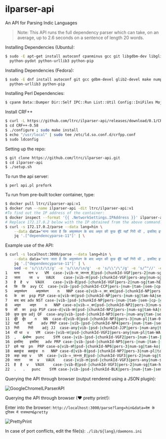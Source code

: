 # ilparser-api
An API for Parsing Indic Languages

>Note: This API runs the full dependency parser which can take, on an average, up to 2.6 seconds on a sentence of length 20 words.

Installing Dependencies (Ubuntu):
```bash
$ sudo -E apt-get install autoconf cpanminus gcc git libgdbm-dev libglib2.0-dev make python-numpy \
  python-pydot python-urllib3 python-pip
```

Installing Dependencies (Fedora):
```bash
$ sudo -E dnf install autoconf git gcc gdbm-devel glib2-devel make numpy pydot perl-App-cpanminus \
  python-urllib3 python-pip
```

Installing Perl Dependencies:
```bash
$ cpanm Data::Dumper Dir::Self IPC::Run List::Util Config::IniFiles Mojolicious::Lite
```

Install CRF++
```bash
$ curl -L https://github.com/ltrc/ilparser-api/releases/download/0.1/CRF.-0.58.tar.gz | tar -xz
$ cd CRF++-0.58
$ ./configure ; sudo make install
$ echo "/usr/local" | sudo tee /etc/ld.so.conf.d/crfpp.conf
$ sudo ldconfig
```

Setting up the repo:
```bash
$ git clone https://github.com/ltrc/ilparser-api.git
$ cd ilparser-api
$ ./setup.sh
```

To run the api server:
```
$ perl api.pl prefork
```

Tu run from pre-built tocker container, type:
```bash
$ docker pull ltrc/ilparser-api:v1 
$ docker run --name ilparser-api -dit ltrc/ilparser-api:v1
#To find out the IP address of the container:
$ docker inspect --format '{{ .NetworkSettings.IPAddress }}' ilparser-api 
# Replace 172.17.0.2 below with the IP obtained from the above command.
$ curl -s 172.17.0.2/parse --data lang=hin \
    --data data="माना जाता है कि अमृतमंथन के बाद अमृत की कुछ बूँदें यहाँ गिरी थीं , इसलिए इसे ब्रह्मकुंड कहा जाता है ." | \
    jq '.["dependencyparse-11"]' | \
```

Example use of the API:
```bash
$ curl -s localhost:3000/parse --data lang=hin \
    --data data="माना जाता है कि अमृतमंथन के बाद अमृत की कुछ बूँदें यहाँ गिरी थीं , इसलिए इसे ब्रह्मकुंड कहा जाता है ." | \
    jq '.["dependencyparse-11"]' | \
    sed -e 's/\\t/\t/g' -e 's/\\n/\n/g'  -e 's/\\"/\"/g' -e 's/^"//' -e 's/"$//'
1	माना	मान	v	VM	case-|vib-या_जा+ता_है|psd-|chunkId-VGF|pers-2|num-sg|tam-yA|sem-|cp-|gen-m	0	root	_	_
2	जाता	जा	v	VAUX	case-|vib-ता|psd-|chunkId-VGF|pers-any|num-sg|tam-wA|sem-|cp-|gen-m	1	lwg__vaux	_	_
3	है	है	v	VAUX	case-|vib-है|psd-|chunkId-VGF|pers-2|num-sg|tam-hE|sem-|cp-|gen-any	1	lwg__vaux	_	_
4	कि	कि	avy	CC	case-|vib-|psd-|chunkId-CCP|pers-|num-|tam-|sem-|cp-|gen-	1	k2	_	_
5	अमृतमंथन	अमृतमंथन	n	NNP	case-o|vib-०_का_बाद|psd-|chunkId-NP|pers-3|num-sg|tam-0|sem-|cp-|gen-m	14	k7t	_	_
6	के	का	psp	PSP	case-o|vib-का|psd-|chunkId-NP|pers-|num-sg|tam-kA|sem-|cp-|gen-m	5	lwg__psp	_	_
7	बाद	बाद	adv	NST	case-|vib-|psd-|chunkId-NP|pers-|num-|tam-|sem-|cp-|gen-	5	lwg__psp	_	_
8	अमृत	अमृत	n	NNP	case-o|vib-०_का|psd-|chunkId-NP2|pers-3|num-sg|tam-0|sem-|cp-|gen-m	11	r6	_	_
9	की	का	psp	PSP	case-d|vib-का|psd-|chunkId-NP2|pers-|num-sg|tam-kA|sem-|cp-|gen-f	8	lwg__psp	_	_
10	कुछ	कुछ	adj	QF	case-any|vib-|psd-|chunkId-NP3|pers-|num-any|tam-|sem-|cp-|gen-any	11	nmod__adj	_	_
11	बूँदें	बूँद	n	NN	case-d|vib-0|psd-|chunkId-NP3|pers-3|num-pl|tam-0|sem-|cp-|gen-f	14	k1	_	_
12	यहाँ	यहाँ	adv	PRP	case-|vib-|psd-|chunkId-NP4|pers-|num-|tam-|sem-|cp-|gen-	14	k7p	_	_
13	गिरी	गिरी	adj	JJ	case-any|vib-|psd-|chunkId-JJP|pers-|num-any|tam-|sem-|cp-|gen-f	14	k1s	_	_
14	थीं	था	v	VM	case-|vib-था|psd-|chunkId-VGF2|pers-any|num-pl|tam-WA|sem-|cp-|gen-f	4	ccof	_	_
15	,	&चोम्म	punc	SYM	case-|vib-|psd-|chunkId-VGF2|pers-|num-|tam-|sem-|cp-|gen-	14	rsym	_	_
16	इसलिए	इसलिए	adv	PRP	case-|vib-|psd-|chunkId-NP5|pers-|num-|tam-|sem-|cp-|gen-	19	rh	_	_
17	इसे	यह	pn	PRP	case-o|vib-को|psd-|chunkId-NP6|pers-3|num-sg|tam-ko|sem-|cp-|gen-any	19	k2	_	_
18	ब्रह्मकुंड	ब्रह्मकुंड	n	NNP	case-d|vib-0|psd-|chunkId-NP7|pers-3|num-pl|tam-0|sem-|cp-|gen-m	19	k1	_	_
19	कहा	कहा	v	VM	case-|vib-०_जा+ता_है|psd-|chunkId-VGF3|pers-2|num-sg|tam-0|sem-|cp-|gen-m	4	ccof	_	_
20	जाता	जा	v	VAUX	case-|vib-ता|psd-|chunkId-VGF3|pers-any|num-sg|tam-wA|sem-|cp-|gen-m	19	lwg__vaux	_	_
21	है	है	v	VAUX	case-|vib-है|psd-|chunkId-VGF3|pers-2|num-sg|tam-hE|sem-|cp-|gen-any	19	lwg__vaux	_	_
22	.	.	punc	SYM	case-|vib-|psd-|chunkId-BLK|pers-|num-|tam-|sem-|cp-|gen-	1	rsym	_	_
```
Querying the API through browser (output rendered using a JSON plugin):

![GoogleChromeILParserAPI](https://cloud.githubusercontent.com/assets/1779189/14066994/6e405a26-f477-11e5-8d6d-ed26bf3a7f2c.png)

Querying the API through browser (♥ pretty print!):

Enter into the browser: `http://localhost:3000/parse?lang=hin&data=देश के टूरिजम में राजस्थान&pretty`

![PrettyPrint](https://cloud.githubusercontent.com/assets/1779189/14067826/0dfd6fd6-f48c-11e5-8d88-73ab4ad30076.png)

In case of port conflicts, edit the file(s): `./lib/${lang}/daemons.ini`
